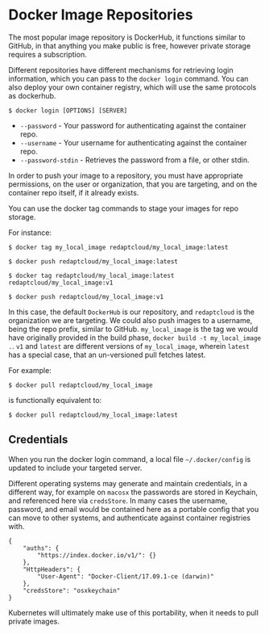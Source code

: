 # Docker Image Repositories

The most popular image repository is DockerHub, it functions similar to GitHub, in that anything you make public is free, however private storage requires a subscription.

Different repositories have different mechanisms for retrieving login information, which you can pass to the `docker login` command. You can also deploy your own container registry, which will use the same protocols as dockerhub.

```
$ docker login [OPTIONS] [SERVER]
```

- `--password` - Your password for authenticating against the container repo.
- `--username` - Your username for authenticating against the container repo.
- `--password-stdin` - Retrieves the password from a file, or other stdin.

In order to push your image to a repository, you must have appropriate permissions, on the user or organization, that you are targeting, and on the container repo itself, if it already exists.

You can use the docker tag commands to stage your images for repo storage.

For instance:

```
$ docker tag my_local_image redaptcloud/my_local_image:latest

$ docker push redaptcloud/my_local_image:latest

$ docker tag redaptcloud/my_local_image:latest redaptcloud/my_local_image:v1

$ docker push redaptcloud/my_local_image:v1
```

In this case, the default `DockerHub` is our repository, and `redaptcloud` is the organization we are targeting. We could also push images to a username, being the repo prefix, similar to GitHub. `my_local_image` is the tag we would have originally provided in the build phase, `docker build -t my_local_image .`. `v1` and `latest` are different versions of `my_local_image`, wherein `latest` has a special case, that an un-versioned pull fetches latest.

For example:

```
$ docker pull redaptcloud/my_local_image
```

is functionally equivalent to:

```
$ docker pull redaptcloud/my_local_image:latest
```

## Credentials

When you run the docker login command, a local file `~/.docker/config` is updated to include your targeted server.

Different operating systems may generate and maintain credentials, in a different way, for example on `macosx` the passwords are stored in Keychain, and referenced here via `credsStore`. In many cases the username, password, and email would be contained here as a portable config that you can move to other systems, and authenticate against container registries with. 

```
{
    "auths": {
        "https://index.docker.io/v1/": {}
    },
    "HttpHeaders": {
        "User-Agent": "Docker-Client/17.09.1-ce (darwin)"
    },
    "credsStore": "osxkeychain"
}
```

Kubernetes will ultimately make use of this portability, when it needs to pull private images.
